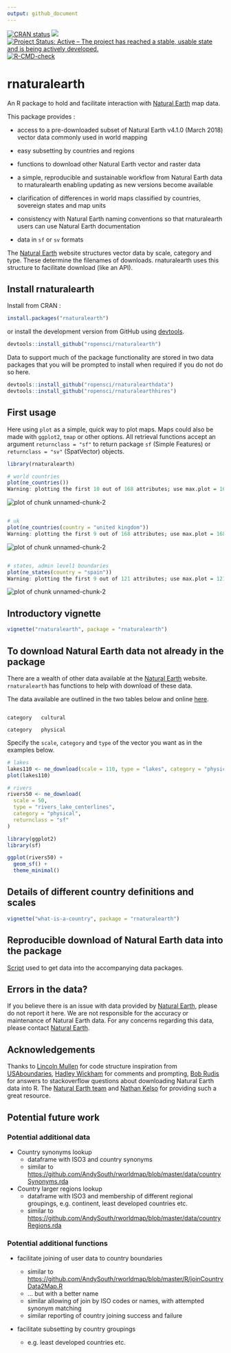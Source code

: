```yaml
---
output: github_document
---
```


<!-- README.md is generated from README.Rmd. Please edit that file -->
<!-- used devtools::build_readme() to update the md -->



<!-- badges: start -->

[![CRAN status](https://www.r-pkg.org/badges/version/rnaturalearth)](https://CRAN.R-project.org/package=rnaturalearth)
[![](https://badges.ropensci.org/22_status.svg)](https://github.com/ropensci/software-review/issues/22)
[![Project Status: Active – The project has reached a stable, usable state and is being actively developed.](https://www.repostatus.org/badges/latest/active.svg)](https://www.repostatus.org/#active)
[![R-CMD-check](https://github.com/ropensci/rnaturalearth/actions/workflows/R-CMD-check.yaml/badge.svg)](https://github.com/ropensci/rnaturalearth/actions/workflows/R-CMD-check.yaml)

<!-- badges: end -->

# rnaturalearth

An R package to hold and facilitate interaction with [Natural Earth](https://www.naturalearthdata.com/) map data.

This package provides :

- access to a pre-downloaded subset of Natural Earth v4.1.0 (March 2018) vector data commonly used in world mapping

- easy subsetting by countries and regions

- functions to download other Natural Earth vector and raster data

- a simple, reproducible and sustainable workflow from Natural Earth data to rnaturalearth enabling updating as new versions become available

- clarification of differences in world maps classified by countries, sovereign states and map units

- consistency with Natural Earth naming conventions so that rnaturalearth users can use Natural Earth documentation

- data in `sf` or `sv` formats

The [Natural Earth](https://www.naturalearthdata.com/) website structures vector data by scale, category and type. These determine the filenames of downloads. rnaturalearth uses this structure to facilitate download (like an API).

## Install rnaturalearth

Install from CRAN :

```r
install.packages("rnaturalearth")
```

or install the development version from GitHub using [devtools](https://github.com/r-lib/devtools).

```r
devtools::install_github("ropensci/rnaturalearth")
```

Data to support much of the package functionality are stored in two data packages that you will be prompted to install when required if you do not do so here.

```r
devtools::install_github("ropensci/rnaturalearthdata")
devtools::install_github("ropensci/rnaturalearthhires")
```

## First usage

Here using `plot` as a simple, quick way to plot maps. Maps could also be made with `ggplot2`, `tmap` or other options. All retrieval functions accept an argument `returnclass = "sf"` to return package `sf` (Simple Features) or `returnclass = "sv"` (SpatVector) objects.


``` r
library(rnaturalearth)

# world countries
plot(ne_countries())
Warning: plotting the first 10 out of 168 attributes; use max.plot = 168 to plot all
```

![plot of chunk unnamed-chunk-2](man/figures/README-unnamed-chunk-2-1.png)

``` r

# uk
plot(ne_countries(country = "united kingdom"))
Warning: plotting the first 9 out of 168 attributes; use max.plot = 168 to plot all
```

![plot of chunk unnamed-chunk-2](man/figures/README-unnamed-chunk-2-2.png)

``` r

# states, admin level1 boundaries
plot(ne_states(country = "spain"))
Warning: plotting the first 9 out of 121 attributes; use max.plot = 121 to plot all
```

![plot of chunk unnamed-chunk-2](man/figures/README-unnamed-chunk-2-3.png)

## Introductory vignette


``` r
vignette("rnaturalearth", package = "rnaturalearth")
```

## To download Natural Earth data not already in the package

There are a wealth of other data available at the [Natural Earth](https://www.naturalearthdata.com/) website. `rnaturalearth` has functions to help with download of these data.

The data available are outlined in the two tables below and online [here](https://www.naturalearthdata.com/downloads/50m-physical-vectors/).


```

category   cultural 

category   physical 
```

Specify the `scale`, `category` and `type` of the vector you want as in the examples below.


``` r
# lakes
lakes110 <- ne_download(scale = 110, type = "lakes", category = "physical")
plot(lakes110)

# rivers
rivers50 <- ne_download(
  scale = 50,
  type = "rivers_lake_centerlines",
  category = "physical",
  returnclass = "sf"
)

library(ggplot2)
library(sf)

ggplot(rivers50) +
  geom_sf() +
  theme_minimal()
```

## Details of different country definitions and scales


``` r
vignette("what-is-a-country", package = "rnaturalearth")
```

## Reproducible download of Natural Earth data into the package

[Script](https://github.com/ropensci/rnaturalearthdata/blob/master/data-raw/data_download_script.r) used to get data into the accompanying data packages.

## Errors in the data?

If you believe there is an issue with data provided by [Natural Earth](https://www.naturalearthdata.com/), please do not report it here. We are not responsible for the accuracy or maintenance of Natural Earth data. For any concerns regarding this data, please contact [Natural Earth](https://www.naturalearthdata.com/).

## Acknowledgements

Thanks to [Lincoln Mullen](https://github.com/lmullen) for code structure inspiration from [USAboundaries](https://github.com/ropensci/USAboundaries), [Hadley Wickham](https://github.com/hadley) for comments and prompting, [Bob Rudis](https://github.com/hrbrmstr) for answers to stackoverflow questions about downloading Natural Earth data into R. The [Natural Earth team](https://www.naturalearthdata.com/about/contributors/) and [Nathan Kelso](https://github.com/nvkelso) for providing such a great resource.

## Potential future work

### Potential additional data

- Country synonyms lookup
  - dataframe with ISO3 and country synonyms
  - similar to https://github.com/AndySouth/rworldmap/blob/master/data/countrySynonyms.rda
- Country larger regions lookup
  - dataframe with ISO3 and membership of different regional groupings, e.g. continent, least developed countries etc.
  - similar to https://github.com/AndySouth/rworldmap/blob/master/data/countryRegions.rda

### Potential additional functions

- facilitate joining of user data to country boundaries

  - similar to https://github.com/AndySouth/rworldmap/blob/master/R/joinCountryData2Map.R
  - ... but with a better name
  - similar allowing of join by ISO codes or names, with attempted synonym matching
  - similar reporting of country joining success and failure

- facilitate subsetting by country groupings
  - e.g. least developed countries etc.
